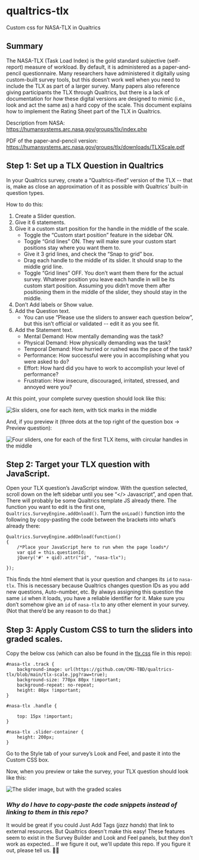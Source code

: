 # qualtrics-tlx

Custom css for NASA-TLX in Qualtrics

## Summary

The NASA-TLX (Task Load Index) is the gold standard subjective (self-report) measure of workload. By default, it is administered as a paper-and-pencil questionnaire. Many researchers have administered it digitally using custom-built survey tools, but this doesn’t work well when you need to include the TLX as part of a larger survey. Many papers also reference giving participants the TLX through Qualtrics, but there is a lack of documentation for _how_ these digital versions are designed to mimic (i.e., look and act the same as) a hard copy of the scale. This document explains how to implement the Rating Sheet part of the TLX in Qualtrics.

Description from NASA: https://humansystems.arc.nasa.gov/groups/tlx/index.php

PDF of the paper-and-pencil version: https://humansystems.arc.nasa.gov/groups/tlx/downloads/TLXScale.pdf

## Step 1: Set up a TLX Question in Qualtrics

In your Qualtrics survey, create a “Qualtrics-ified” version of the TLX -- that is, make as close an approximation of it as possible with Qualtrics’ built-in question types.

How to do this:

1. Create a Slider question.
2. Give it 6 statements.
3. Give it a custom start position for the handle in the middle of the scale.
   - Toggle the “Custom start position” feature in the sidebar ON.
   - Toggle “Grid lines” ON. They will make sure your custom start positions stay where you want them to.
   - Give it 3 grid lines, and check the “Snap to grid” box.
   - Drag each handle to the middle of its slider. It should snap to the middle grid line.
   - Toggle “Grid lines” OFF. You don’t want them there for the actual survey. Whatever position you leave each handle in will be its custom start position. Assuming you didn’t move them after positioning them in the middle of the slider, they should stay in the middle.
4. Don’t Add labels or Show value.
5. Add the Question text.
   - You can use “Please use the sliders to answer each question below”, but this isn’t official or validated -- edit it as you see fit.
6. Add the Statement text.
   - Mental Demand: How mentally demanding was the task?
   - Physical Demand: How physically demanding was the task?
   - Temporal Demand: How hurried or rushed was the pace of the task?
   - Performance: How successful were you in accomplishing what you were asked to do?
   - Effort: How hard did you have to work to accomplish your level of performance?
   - Frustration: How insecure, discouraged, irritated, stressed, and annoyed were you?

At this point, your complete survey question should look like this:

![Six sliders, one for each item, with tick marks in the middle](/edit-question.png "Question in Survey Builder")

And, if you preview it (three dots at the top right of the question box -> Preview question):

![Four sliders, one for each of the first TLX items, with circular handles in the middle](/preview-question-before-customstyle.png "Question in Preview Question window")

## Step 2: Target your TLX question with JavaScript.

Open your TLX question’s JavaScript window.
With the question selected, scroll down on the left sidebar until you see “</> Javascript”, and open that.
There will probably be some Qualtrics template JS already there. The function you want to edit is the first one, `Qualtrics.SurveyEngine.addOnload()`.
Turn the `onLoad()` function into the following by copy-pasting the code between the brackets into what’s already there:

    Qualtrics.SurveyEngine.addOnload(function()
    {
    	/*Place your JavaScript here to run when the page loads*/
    	var qid = this.questionId;
    	jQuery('#' + qid).attr("id", "nasa-tlx");

    });

This finds the html element that is your question and changes its `id` to `nasa-tlx`. This is necessary because Qualtrics changes question IDs as you add new questions, Auto-number, etc. By always assigning this question the same `id` when it loads, you have a reliable identifier for it.
Make sure you don’t somehow give an `id` of `nasa-tlx` to any other element in your survey. (Not that there’d be any reason to do that.)

## Step 3: Apply Custom CSS to turn the sliders into graded scales.

Copy the below css (which can also be found in the [tlx.css](/tlx.css) file in this repo):

    #nasa-tlx .track {
    	background-image: url(https://github.com/CMU-TBD/qualtrics-tlx/blob/main/tlx-scale.jpg?raw=true);
    	background-size: 770px 80px !important;
    	background-repeat: no-repeat;
    	height: 80px !important;
    }

    #nasa-tlx .handle {

    	top: 15px !important;
    }

    #nasa-tlx .slider-container {
    	height: 200px;
    }

Go to the Style tab of your survey’s Look and Feel, and paste it into the Custom CSS box.

Now, when you preview or take the survey, your TLX question should look like this:

![The slider image, but with the graded scales](/qualtrics-tlx-question.png "Tada! NASA-TLX in Qualtrics")

### _Why do I have to copy-paste the code snippets instead of linking to them in this repo?_

It would be great if you could Just Add Tags (*jazz hands*) that link to external resources. But Qualtrics doesn't make this easy! These features seem to exist in the Survey Builder and Look and Feel panels, but they don't work as expected... If we figure it out, we'll update this repo. If you figure it out, please tell us. 🤷‍♀️
